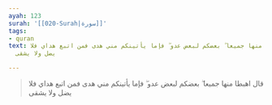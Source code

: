 ```yaml
---
ayah: 123
surah: '[[020-Surah|سورة]]'
tags:
- quran
text: قال اهبطا منها جميعا ۖ بعضكم لبعض عدو ۖ فإما يأتينكم مني هدى فمن اتبع هداي فلا
  يضل ولا يشقى

---
```

> قال اهبطا منها جميعا ۖ بعضكم لبعض عدو ۖ فإما يأتينكم مني هدى فمن اتبع هداي فلا يضل ولا يشقى
